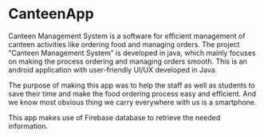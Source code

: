 # CanteenApp

Canteen Management System is a software for efficient management of canteen activities like ordering food and managing orders. The project “Canteen Management System” is developed in java, which mainly focuses on making the process ordering and managing orders smooth. This is an android application with user-friendly UI/UX developed in Java.

The purpose of making this app was to help the staff as well as students to save their time and make the food ordering process easy and efficient. And we know most obvious thing we carry everywhere with us is a smartphone.

This app makes use of Firebase database to retrieve the needed information.

